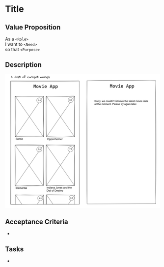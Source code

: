 # Title

## Value Proposition

As a `<Role>` <br>
I want to `<Need>` <br>
so that `<Purpose>` <br>

## Description

![wireframe](./assets/scribble-movie-list.png)

## Acceptance Criteria

-

## Tasks

-
